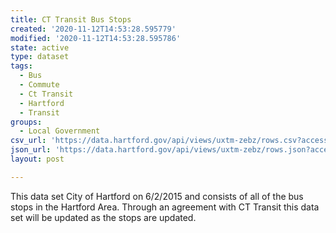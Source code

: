 ```yaml
---
title: CT Transit Bus Stops
created: '2020-11-12T14:53:28.595779'
modified: '2020-11-12T14:53:28.595786'
state: active
type: dataset
tags:
  - Bus
  - Commute
  - Ct Transit
  - Hartford
  - Transit
groups:
  - Local Government
csv_url: 'https://data.hartford.gov/api/views/uxtm-zebz/rows.csv?accessType=DOWNLOAD'
json_url: 'https://data.hartford.gov/api/views/uxtm-zebz/rows.json?accessType=DOWNLOAD'
layout: post

---
```

This data set City of Hartford on 6/2/2015 and consists of all of the bus stops in the Hartford Area. Through an agreement with CT Transit this data set will be updated as the stops are updated.
